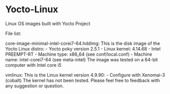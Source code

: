 # Yocto-Linux
Linux OS images built with Yocto Project

File list:

core-image-minimal-intel-corei7-64.hddimg:
        This is the disk image of the Yocto Linux distro:
        - Yocto poky version 2.5.1
        - Linux kernel: 4.14.68
        - Intel PREEMPT-RT
        - Machine type: x86_64 (see conf/local.conf)
        - Machine name: intel-corei7-64 (see meta-intel)
        The image was tested on a 64-bit computer with Intel core i5

vmlinux:
        This is the Linux kernel version 4.9.90:
        - Configure with Xenomai-3 (cobalt)
        The kernel has not been tested.  Please feel free to feedback with any suggestion or question.
